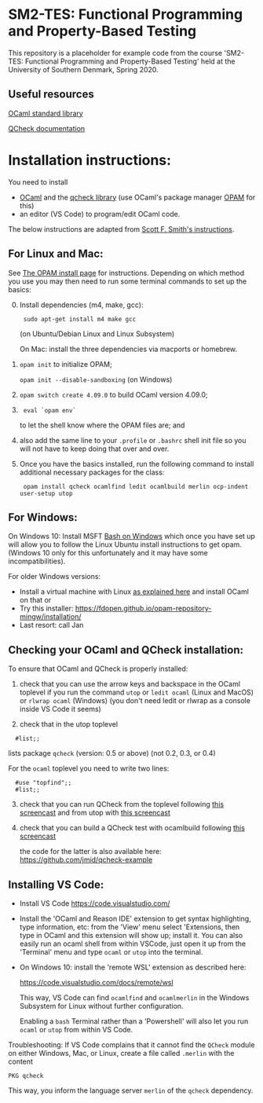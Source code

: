 SM2-TES: Functional Programming and Property-Based Testing
==========================================================

This repository is a placeholder for example code from the course
'SM2-TES: Functional Programming and Property-Based Testing'
held at the University of Southern Denmark, Spring 2020.


Useful resources
----------------

[OCaml standard library](http://caml.inria.fr/pub/docs/manual-ocaml/libref/)

[QCheck documentation](http://c-cube.github.io/qcheck/0.9/qcheck/)


Installation instructions:
==========================

You need to install
 - [OCaml](https://ocaml.org/) and the [qcheck library](https://github.com/c-cube/qcheck) (use OCaml's package manager [OPAM](https://opam.ocaml.org/) for this)
 - an editor (VS Code) to program/edit OCaml code.

The below instructions are adapted from [Scott F. Smith's instructions](http://pl.cs.jhu.edu/pl/ocaml/index.shtml).


For Linux and Mac:
------------------
See [The OPAM install page](https://opam.ocaml.org/doc/Install.html) for
instructions. Depending on which method you use you may then need to
run some terminal commands to set up the basics: 

 0. Install dependencies (m4, make, gcc):
    ```
     sudo apt-get install m4 make gcc
    ```
    (on Ubuntu/Debian Linux and Linux Subsystem)

    On Mac: install the three dependencies via macports or homebrew.

 1. `opam init`                   to initialize OPAM;
 
    `opam init --disable-sandboxing`    (on Windows)

 2. `opam switch create 4.09.0`       to build OCaml version 4.09.0;

 3. ```
     eval `opam env`
    ```
    to let the shell know where the OPAM files are; and

 4. also add the same line to your `.profile` or `.bashrc` shell init file
    so you will not have to keep doing that over and over.  

 5. Once you have the basics installed, run the following command to
    install additional necessary packages for the class: 

    ```
     opam install qcheck ocamlfind ledit ocamlbuild merlin ocp-indent user-setup utop
    ```


For Windows:
------------

On Windows 10:
  Install  MSFT [Bash on Windows](https://docs.microsoft.com/en-us/windows/wsl/about)
  which once you have set up will allow you to follow the Linux Ubuntu
  install instructions to get opam. (Windows 10 only for this
  unfortunately and it may have some incompatibilities).

For older Windows versions:
  - Install a virtual machine with Linux [as explained here](http://pl.cs.jhu.edu/pl/ocaml/index.shtml)
    and install OCaml on that or
  - Try this installer: https://fdopen.github.io/opam-repository-mingw/installation/
  - Last resort: call Jan


Checking your OCaml and QCheck installation:
--------------------------------------------

To ensure that OCaml and QCheck is properly installed:

1. check that you can use the arrow keys and backspace in the OCaml
   toplevel if you run the command
     `utop` or
     `ledit ocaml` (Linux and MacOS) or
     `rlwrap ocaml` (Windows)
   (you don't need ledit or rlwrap as a console inside VS Code it seems)

2. check that in the utop toplevel
  ```
    #list;;
  ```
   lists package `qcheck` (version: 0.5 or above)   (not 0.2, 0.3, or 0.4)

   For the `ocaml` toplevel you need to write two lines:
  ```
    #use "topfind";;
    #list;;
  ```

3. check that you can run QCheck from the toplevel following [this screencast](https://asciinema.org/a/226227)
   and from utop with [this screencast](https://asciinema.org/a/226259)

4. check that you can build a QCheck test with ocamlbuild
   following [this screencast](https://asciinema.org/a/226228)

   the code for the latter is also available here: https://github.com/jmid/qcheck-example



Installing VS Code:
-------------------

- Install VS Code https://code.visualstudio.com/

- Install the 'OCaml and Reason IDE' extension to get syntax
  highlighting, type information, etc: from the 'View' menu select
  'Extensions, then type in OCaml and this extension will show up;
  install it. You can also easily run an ocaml shell from within
  VSCode, just open it up from the 'Terminal' menu and type `ocaml` or
  `utop` into the terminal.

- On Windows 10: install the 'remote WSL' extension as described here:

    https://code.visualstudio.com/docs/remote/wsl

  This way, VS Code can find `ocamlfind` and `ocamlmerlin` in the
  Windows Subsystem for Linux without further configuration.

  Enabling a `bash` Terminal rather than a 'Powershell' will also let
  you run `ocaml` or `utop` from within VS Code.


Troubleshooting: If VS Code complains that it cannot find the `QCheck`
module on either Windows, Mac, or Linux, create a file called `.merlin`
with the content

```
PKG qcheck
```
This way, you inform the language server `merlin` of the `qcheck` dependency.
